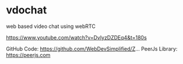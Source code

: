 # vdochat
web based video chat using webRTC


https://www.youtube.com/watch?v=DvlyzDZDEq4&t=180s


GitHub Code: https://github.com/WebDevSimplified/Z...
PeerJs Library: https://peerjs.com

